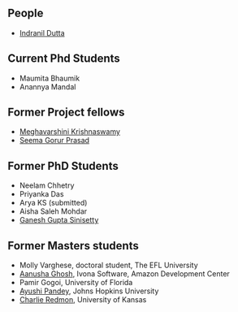 ## People
* [Indranil Dutta](indranil.md)

## Current Phd Students

* Maumita Bhaumik
* Anannya Mandal

## Former Project fellows
* [Meghavarshini Krishnaswamy](https://scholar.google.co.in/citations?user=9HzdoS0AAAAJ&hl=en)
* [Seema Gorur Prasad](https://scholar.google.co.in/citations?user=ALtM_ngAAAAJ&hl=en)

<!--## Masters students
* Sarath M. Chandran
* Nayana Raj
-->
## Former PhD Students
* Neelam Chhetry
* Priyanka Das
* Arya KS (submitted)
* Aisha Saleh Mohdar
* [Ganesh Gupta Sinisetty](https://scholar.google.com/citations?user=8eeTZAYAAAAJ&hl=en)

## Former Masters students
<!--* Ushasi Banerjee-->
* Molly Varghese, doctoral student, The EFL University
* [Aanusha Ghosh](https://www.linkedin.com/in/aanusha-ghosh-96719557/), Ivona Software, Amazon Development Center
* Pamir Gogoi, University of Florida
* [Ayushi Pandey](https://scholar.google.co.in/citations?user=v_2A9F0AAAAJ&hl=en), Johns Hopkins University
* [Charlie Redmon](http://redmonc.github.io/), University of Kansas
<!--* Irfan Shailendra, University of Illinois at Urbana-Champaign-->
